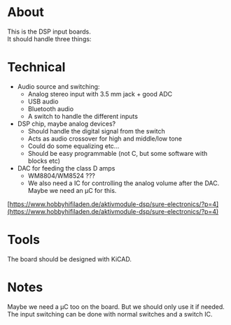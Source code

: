 # About
This is the DSP input boards.  
It should handle three things:

# Technical
- Audio source and switching:
  - Analog stereo input with 3.5 mm jack + good ADC
  - USB audio
  - Bluetooth audio
  - A switch to handle the different inputs
- DSP chip, maybe analog devices?
  - Should handle the digital signal from the switch
  - Acts as audio crossover for high and middle/low tone
  - Could do some equalizing etc...
  - Should be easy programmable (not C, but some software with blocks etc)
- DAC for feeding the class D amps
  - WM8804/WM8524 ???
  - We also need a IC for controlling the analog volume
    after the DAC. Maybe we need an µC for this.

[https://www.hobbyhifiladen.de/aktivmodule-dsp/sure-electronics/?p=4](https://www.hobbyhifiladen.de/aktivmodule-dsp/sure-electronics/?p=4)

# Tools
The board should be designed with KiCAD.

# Notes
Maybe we need a µC too on the board. But we should only use
it if needed. The input switching can be done with normal switches
and a switch IC.
